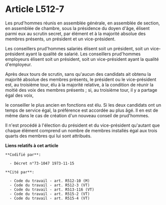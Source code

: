 # Article L512-7

Les prud'hommes réunis en assemblée générale, en assemblée de section, en assemblée de chambre, sous la présidence du doyen
d'âge, élisent parmi eux au scrutin secret, par élément et à la majorité absolue des membres présents, un président et un
vice-président.

Les conseillers prud'hommes salariés élisent soit un président, soit un vice-président ayant la qualité de salarié. Les
conseillers prud'hommes employeurs élisent soit un président, soit un vice-président ayant la qualité d'employeur.

Après deux tours de scrutin, sans qu'aucun des candidats ait obtenu la majorité absolue des membres présents, le président ou
le vice-président est, au troisième tour, élu à la majorité relative, à la condition de réunir la moitié des voix des membres
présents ; si, au troisième tour, il y a partage égal des voix,

le conseiller le plus ancien en fonctions est élu. Si les deux candidats ont un temps de service égal, la préférence est
accordée au plus âgé. Il en est de même dans le cas de création d'un nouveau conseil de prud'hommes.

Il n'est procédé à l'élection du président et du vice-président qu'autant que chaque élément comprend un nombre de membres
installés égal aux trois quarts des membres qui lui sont attribués.

**Liens relatifs à cet article**

	**Codifié par**:

	  - Décret n°73-1047 1973-11-15

	**Cité par**:

	  - Code du travail - art. R512-10 (M)
	  - Code du travail - art. R512-3 (VT)
	  - Code du travail - art. R513-116 (VT)
	  - Code du travail - art. R515-2 (VT)
	  - Code du travail - art. R515-4 (VT)
